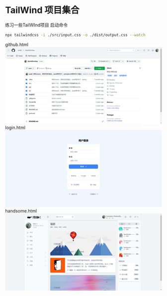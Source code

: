 # TailWind 项目集合
练习一些TailWInd项目
启动命令
```bash
npx tailwindcss -i ./src/input.css -o ./dist/output.css --watch
```
github.html
![img.png](dist/images/github-new.png)
login.html
![img.png](dist/images/login.png)
handsome.html
![img.png](dist/images/handsome.png)